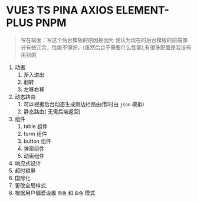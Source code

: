 # VUE3 TS PINA AXIOS ELEMENT-PLUS PNPM

> 写在前面：写这个后台模板的原因是因为 我认为现在的后台模板的前端部分有些冗余，性能不够好，(虽然后台不需要什么性能),有很多配置是我没有用到的

1. 动画
   1. 渐入进出
   2. 翻转
   3. 左移右移
2. 动态路由
   1. 可以根据后台动态生成侧边栏路由(暂时由 `json` 模拟)
   2. 静态路由( 无需后端返回)
3. 组件
   1. table 组件
   2. form 组件
   3. button 组件
   4. 弹窗组件
   5. 动画组件
4. 响应式设计
5. 超时锁屏
6. 国际化
7. 更改全局样式
8. 根据用户偏爱设置 `黑色` 和 `白色` 模式
